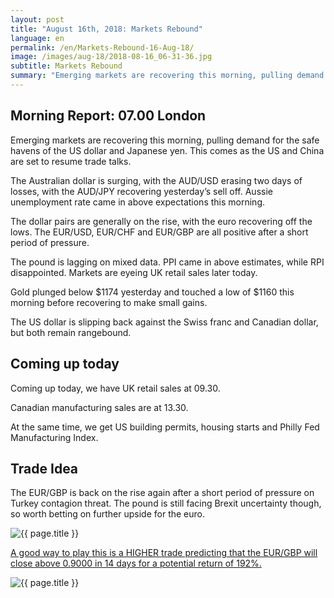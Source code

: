 ```yaml
---
layout: post
title: "August 16th, 2018: Markets Rebound"
language: en
permalink: /en/Markets-Rebound-16-Aug-18/
image: /images/aug-18/2018-08-16_06-31-36.jpg
subtitle: Markets Rebound
summary: "Emerging markets are recovering this morning, pulling demand for the safe havens of the US dollar and Japanese yen. This comes as the US and China are set to resume trade talks."
---
```

## Morning Report: 07.00 London

Emerging markets are recovering this morning, pulling demand for the safe havens of the US dollar and Japanese yen. This comes as the US and China are set to resume trade talks. 

The Australian dollar is surging, with the AUD/USD erasing two days of losses, with the AUD/JPY recovering yesterday’s sell off. Aussie unemployment rate came in above expectations this morning. 

The dollar pairs are generally on the rise, with the euro recovering off the lows. The EUR/USD, EUR/CHF and EUR/GBP are all positive after a short period of pressure. 

The pound is lagging on mixed data. PPI came in above estimates, while RPI disappointed. Markets are eyeing UK retail sales later today. 

Gold plunged below $1174 yesterday and touched a low of $1160 this morning before recovering to make small gains. 

The US dollar is slipping back against the Swiss franc and Canadian dollar, but both remain rangebound. 

## Coming up today

Coming up today, we have UK retail sales at 09.30. 

Canadian manufacturing sales are at 13.30. 

At the same time, we get US building permits, housing starts and Philly Fed Manufacturing Index. 

## Trade Idea

The EUR/GBP is back on the rise again after a short period of pressure on Turkey contagion threat. The pound is still facing Brexit uncertainty though, so worth betting on further upside for the euro.

<img class="post-image" src="{{ site.url }}/images/aug-18/2018-08-16_06-31-36.jpg" alt="{{ page.title }}" title="{{ page.title }}">

<a href="%LINK%%?currency=GBP&market=forex&underlying=frxEURGBP&formname=higherlower&duration_amount=14&duration_units=d&amount=10&amount_type=stake&expiry_type=duration&barrier=0.9000" target="_blank" rel="noopener noreferrer nofollow">A good way to play this is a HIGHER trade predicting that the EUR/GBP will close above 0.9000 in 14 days for a potential return of 192%.</a>

<img class="post-image" src="{{ site.url }}/images/aug-18/2018-08-16_06-35-12.jpg" alt="{{ page.title }}" title="{{ page.title }}">